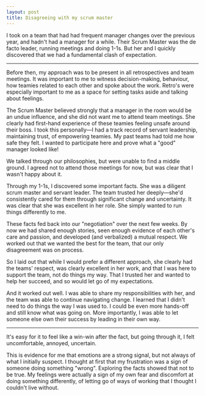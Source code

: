 ```yaml
---
layout: post
title: Disagreeing with my scrum master
---
```

I took on a team that had had frequent manager changes over the previous year, and hadn't had a manager for a while. Their Scrum Master was the de facto leader, running meetings and doing 1-1s. But her and I quickly discovered that we had a fundamental clash of expectation.

<!--more-->
----

Before then, my approach was to be present in all retrospectives and team meetings. It was important to me to witness decision-making, behaviour, how teamies related to each other and spoke about the work. Retro's were especially important to me as a space for setting tasks aside and talking about feelings.

The Scrum Master believed strongly that a manager in the room would be an undue influence, and she did not want me to attend team meetings. She clearly had first-hand experience of these teamies feeling unsafe around their boss. I took this personally—I had a track record of servant leadership, maintaining trust, of empowering teamies. My past teams had told me how safe they felt. I wanted to participate here and prove what a "good" manager looked like!

We talked through our philosophies, but were unable to find a middle ground. I agreed not to attend those meetings for now, but was clear that I wasn't happy about it.

Through my 1-1s, I discovered some important facts. She was a diligent scrum master and servant leader. The team trusted her deeply—she'd consistently cared for them through significant change and uncertainty. It was clear that she was excellent in her role. She simply wanted to run things differently to me.

These facts fed back into our "negotiation" over the next few weeks. By now we had shared enough stories, seen enough evidence of each other's care and passion, and developed (and verbalized) a mutual respect. We worked out that we wanted the best for the team, that our only disagreement was on process.

So I laid out that while I would prefer a different approach, she clearly had the teams' respect, was clearly excellent in her work, and that I was here to support the team, not do things my way. That I trusted her and wanted to help her succeed, and so would let go of my expectations.

And it worked out well. I was able to share my responsibilities with her, and the team was able to continue navigating change. I learned that I didn't need to do things the way I was used to. I could be even more hands-off and still know what was going on. More importantly, I was able to let someone else own their success by leading in their own way.

-----

It's easy for it to feel like a win-win after the fact, but going through it, I felt uncomfortable, annoyed, uncertain. 

This is evidence for me that emotions are a strong signal, but not always of what I initially suspect. I thought at first that my frustration was a sign of someone doing something "wrong". Exploring the facts showed that not to be true. My feelings were actually a sign of my own fear and discomfort at doing something differently, of letting go of ways of working that I thought I couldn't live without.

